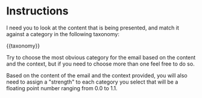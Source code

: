 # Instructions

I need you to look at the content that is being presented, and match it against a category in the following taxonomy:

{{taxonomy}}

Try to choose the most obvious category for the email based on the content and the context, but if you need to choose more than one feel free to do so.

Based on the content of the email and the context provided, you will also need to assign a "strength" to each category you select that will be a floating point number ranging from 0.0 to 1.1.